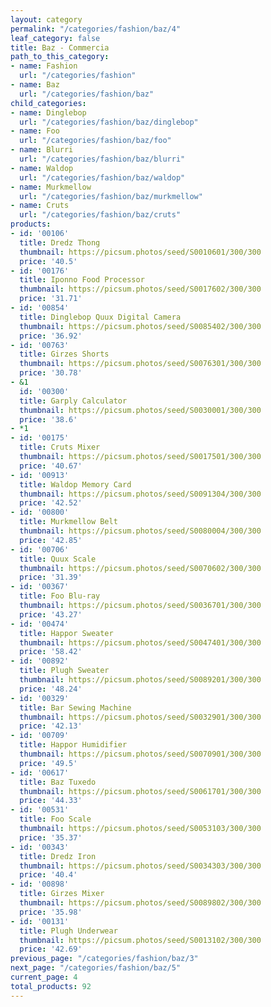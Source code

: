 ```yaml
---
layout: category
permalink: "/categories/fashion/baz/4"
leaf_category: false
title: Baz - Commercia
path_to_this_category:
- name: Fashion
  url: "/categories/fashion"
- name: Baz
  url: "/categories/fashion/baz"
child_categories:
- name: Dinglebop
  url: "/categories/fashion/baz/dinglebop"
- name: Foo
  url: "/categories/fashion/baz/foo"
- name: Blurri
  url: "/categories/fashion/baz/blurri"
- name: Waldop
  url: "/categories/fashion/baz/waldop"
- name: Murkmellow
  url: "/categories/fashion/baz/murkmellow"
- name: Cruts
  url: "/categories/fashion/baz/cruts"
products:
- id: '00106'
  title: Dredz Thong
  thumbnail: https://picsum.photos/seed/S0010601/300/300
  price: '40.5'
- id: '00176'
  title: Iponno Food Processor
  thumbnail: https://picsum.photos/seed/S0017602/300/300
  price: '31.71'
- id: '00854'
  title: Dinglebop Quux Digital Camera
  thumbnail: https://picsum.photos/seed/S0085402/300/300
  price: '36.92'
- id: '00763'
  title: Girzes Shorts
  thumbnail: https://picsum.photos/seed/S0076301/300/300
  price: '30.78'
- &1
  id: '00300'
  title: Garply Calculator
  thumbnail: https://picsum.photos/seed/S0030001/300/300
  price: '38.6'
- *1
- id: '00175'
  title: Cruts Mixer
  thumbnail: https://picsum.photos/seed/S0017501/300/300
  price: '40.67'
- id: '00913'
  title: Waldop Memory Card
  thumbnail: https://picsum.photos/seed/S0091304/300/300
  price: '42.52'
- id: '00800'
  title: Murkmellow Belt
  thumbnail: https://picsum.photos/seed/S0080004/300/300
  price: '42.85'
- id: '00706'
  title: Quux Scale
  thumbnail: https://picsum.photos/seed/S0070602/300/300
  price: '31.39'
- id: '00367'
  title: Foo Blu-ray
  thumbnail: https://picsum.photos/seed/S0036701/300/300
  price: '43.27'
- id: '00474'
  title: Happor Sweater
  thumbnail: https://picsum.photos/seed/S0047401/300/300
  price: '58.42'
- id: '00892'
  title: Plugh Sweater
  thumbnail: https://picsum.photos/seed/S0089201/300/300
  price: '48.24'
- id: '00329'
  title: Bar Sewing Machine
  thumbnail: https://picsum.photos/seed/S0032901/300/300
  price: '42.13'
- id: '00709'
  title: Happor Humidifier
  thumbnail: https://picsum.photos/seed/S0070901/300/300
  price: '49.5'
- id: '00617'
  title: Baz Tuxedo
  thumbnail: https://picsum.photos/seed/S0061701/300/300
  price: '44.33'
- id: '00531'
  title: Foo Scale
  thumbnail: https://picsum.photos/seed/S0053103/300/300
  price: '35.37'
- id: '00343'
  title: Dredz Iron
  thumbnail: https://picsum.photos/seed/S0034303/300/300
  price: '40.4'
- id: '00898'
  title: Girzes Mixer
  thumbnail: https://picsum.photos/seed/S0089802/300/300
  price: '35.98'
- id: '00131'
  title: Plugh Underwear
  thumbnail: https://picsum.photos/seed/S0013102/300/300
  price: '42.69'
previous_page: "/categories/fashion/baz/3"
next_page: "/categories/fashion/baz/5"
current_page: 4
total_products: 92
---
```

